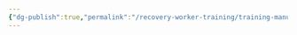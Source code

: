 ```yaml
---
{"dg-publish":true,"permalink":"/recovery-worker-training/training-manual/introduction/common-problems/"}
---
```


